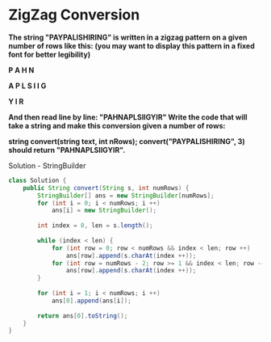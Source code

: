 # ZigZag Conversion

**The string "PAYPALISHIRING" is written in a zigzag pattern on a given number of rows like this: (you may want to display this pattern in a fixed font for better legibility)**

**P   A   H   N**

**A P L S I I G**

**Y   I   R**

**And then read line by line: "PAHNAPLSIIGYIR"
Write the code that will take a string and make this conversion given a number of rows:**

**string convert(string text, int nRows);
convert("PAYPALISHIRING", 3) should return "PAHNAPLSIIGYIR".**

Solution - StringBuilder
```java
class Solution {
    public String convert(String s, int numRows) {     
        StringBuilder[] ans = new StringBuilder[numRows];
        for (int i = 0; i < numRows; i ++)
            ans[i] = new StringBuilder();          
        
        int index = 0, len = s.length();
        
        while (index < len) {
            for (int row = 0; row < numRows && index < len; row ++)
                ans[row].append(s.charAt(index ++));
            for (int row = numRows - 2; row >= 1 && index < len; row --)
                ans[row].append(s.charAt(index ++));
        }
        
        for (int i = 1; i < numRows; i ++)
            ans[0].append(ans[i]);
        
        return ans[0].toString();
    }
}
```
